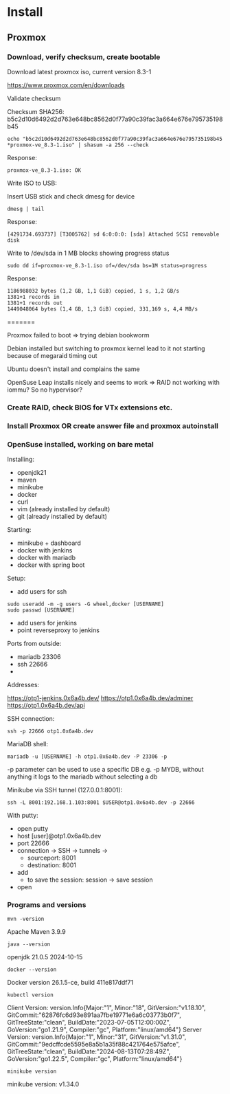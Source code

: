 # Install

## Proxmox

### Download, verify checksum, create bootable


Download latest proxmox iso, current version 8.3-1

https://www.proxmox.com/en/downloads


Validate checksum

Checksum SHA256: b5c2d10d6492d2d763e648bc8562d0f77a90c39fac3a664e676e795735198b45

```
echo "b5c2d10d6492d2d763e648bc8562d0f77a90c39fac3a664e676e795735198b45 *proxmox-ve_8.3-1.iso" | shasum -a 256 --check
```

Response:
```
proxmox-ve_8.3-1.iso: OK
```

Write ISO to USB:


Insert USB stick and check dmesg for device

```
dmesg | tail
```

Response:

```
[4291734.693737] [T3005762] sd 6:0:0:0: [sda] Attached SCSI removable disk
```

Write to /dev/sda in 1 MB blocks showing progress status

```
sudo dd if=proxmox-ve_8.3-1.iso of=/dev/sda bs=1M status=progress
```

Response:
```
1186988032 bytes (1,2 GB, 1,1 GiB) copied, 1 s, 1,2 GB/s
1381+1 records in
1381+1 records out
1449048064 bytes (1,4 GB, 1,3 GiB) copied, 331,169 s, 4,4 MB/s
```

=======

Proxmox failed to boot => trying debian bookworm

Debian installed but switching to proxmox kernel lead to it not starting because of megaraid timing out

Ubuntu doesn't install and complains the same

OpenSuse Leap installs nicely and seems to work => RAID not working with iommu? So no hypervisor?


### Create RAID, check BIOS for VTx extensions etc.



### Install Proxmox OR create answer file and proxmox autoinstall


### OpenSuse installed, working on bare metal

Installing:
- openjdk21
- maven
- minikube
- docker
- curl
- vim (already installed by default)
- git (already installed by default)


Starting:
- minikube +  dashboard
- docker with jenkins
- docker with mariadb
- docker with spring boot

Setup:
- add users for ssh
```
sudo useradd -m -g users -G wheel,docker [USERNAME]
sudo passwd [USERNAME]
```
- add users for jenkins
- point reverseproxy to jenkins


Ports from outside:
- mariadb 23306
- ssh 22666
-

Addresses:

https://otp1-jenkins.0x6a4b.dev/
https://otp1.0x6a4b.dev/adminer
https://otp1.0x6a4b.dev/api


SSH connection:
```
ssh -p 22666 otp1.0x6a4b.dev
```

MariaDB shell:
```
mariadb -u [USERNAME] -h otp1.0x6a4b.dev -P 23306 -p
```
-p parameter can be used to use a specific DB e.g. -p MYDB, without anything it logs to the mariadb without selecting a db

Minikube via SSH tunnel (127.0.0.1:8001):
```
ssh -L 8001:192.168.1.103:8001 $USER@otp1.0x6a4b.dev -p 22666
```

With putty:
- open putty
- host [user]@otp1.0x6a4b.dev
- port 22666
- connection -> SSH -> tunnels ->
  - sourceport: 8001
  - destination: 8001
- add
    - to save the session: session -> save session
- open



### Programs and versions

```
mvn -version
```
Apache Maven 3.9.9

```
java --version
```
openjdk 21.0.5 2024-10-15

```
docker --version
```
Docker version 26.1.5-ce, build 411e817ddf71

```
kubectl version
```
Client Version: version.Info{Major:"1", Minor:"18", GitVersion:"v1.18.10", GitCommit:"62876fc6d93e891aa7fbe19771e6a6c03773b0f7", GitTreeState:"clean", BuildDate:"2023-07-05T12:00:00Z", GoVersion:"go1.21.9", Compiler:"gc", Platform:"linux/amd64"}
Server Version: version.Info{Major:"1", Minor:"31", GitVersion:"v1.31.0", GitCommit:"9edcffcde5595e8a5b1a35f88c421764e575afce", GitTreeState:"clean", BuildDate:"2024-08-13T07:28:49Z", GoVersion:"go1.22.5", Compiler:"gc", Platform:"linux/amd64"}

```
minikube version
```
minikube version: v1.34.0

